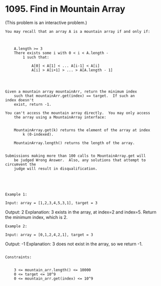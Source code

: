 # 1095. Find in Mountain Array

(This problem is an interactive problem.)

    You may recall that an array A is a mountain array if and only if:
    

    
        A.length >= 3
        There exists some i with 0 < i < A.length -
            1 such that:
            
                A[0] < A[1] < ... A[i-1] < A[i]
                A[i] > A[i+1] > ... > A[A.length - 1]
            
        
    

    Given a mountain array mountainArr, return the minimum index
        such that mountainArr.get(index) == target.  If such an index doesn't
        exist, return -1.

    You can't access the mountain array directly.  You may only access
        the array using a MountainArray interface:

    
        MountainArray.get(k) returns the element of the array at index
            k (0-indexed).
        
        MountainArray.length() returns the length of the array.
    

    Submissions making more than 100 calls to MountainArray.get will
        be judged Wrong Answer.  Also, any solutions that attempt to circumvent the
        judge will result in disqualification.

    
    

     
    Example 1:

    Input: array = [1,2,3,4,5,3,1], target = 3
Output: 2
Explanation: 3 exists in the array, at index=2 and index=5. Return the minimum index, which is 2.

    Example 2:

    Input: array = [0,1,2,4,2,1], target = 3
Output: -1
Explanation: 3 does not exist in the array, so we return -1.

     
    Constraints:

    
        3 <= mountain_arr.length() <= 10000
        0 <= target <= 10^9
        0 <= mountain_arr.get(index) <= 10^9